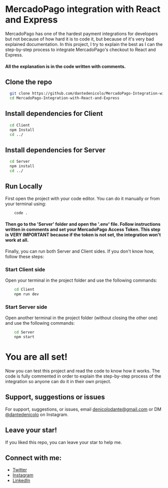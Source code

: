 # MercadoPago integration with React and Express

MercadoPago has one of the hardest payment integrations for developers but not because of how hard it is to code it, but because of it's very bad explained documentation. In this project, I try to explain the best as I can the step-by-step process to integrate MercadoPago's checkout to React and Express.

#### All the explanation is in the code written with comments.

## Clone the repo

```bash
  git clone https://github.com/dantedenicolo/MercadoPago-Integration-with-React-and-Express.git
  cd MercadoPago-Integration-with-React-and-Express
```

## Install dependencies for Client

```bash
  cd Client
  npm Install
  cd ../
```

## Install dependencies for Server

```bash
  cd Server
  npm install
  cd ../
```

## Run Locally

First open the project with your code editor. You can do it manually or from your terminal using:

```bash
    code .
```

#### Then go to the 'Server' folder and open the '.env' file. Follow instructions written in comments and set your MercadoPago Access Token. This step is VERY IMPORTANT because if the token is not set, the integration won't work at all.

Finally, you can run both Server and Client sides. If you don't know how, follow these steps:

### Start Client side

Open your terminal in the project folder and use the following commands:

```bash
    cd Client
    npm run dev
```

### Start Server side

Open another terminal in the project folder (without closing the other one) and use the following commands:

```bash
    cd Server
    npm start
```

# You are all set!

Now you can test this project and read the code to know how it works. The code is fully commented in order to explain the step-by-step process of the integration so anyone can do it in their own project.

## Support, suggestions or issues

For support, suggestions, or issues, email denicolodante@gmail.com or DM [@dantedenicolo](https://instagram.com/dantedenicolo) on Instagram.

## Leave your star!

If you liked this repo, you can leave your star to help me.

## Connect with me:

- [Twitter](https://twitter.com/dantutu_)
- [Instagram](https://instagram.com/dantedenicolo)
- [LinkedIn](https://www.linkedin.com/in/dantedenicolo/)
